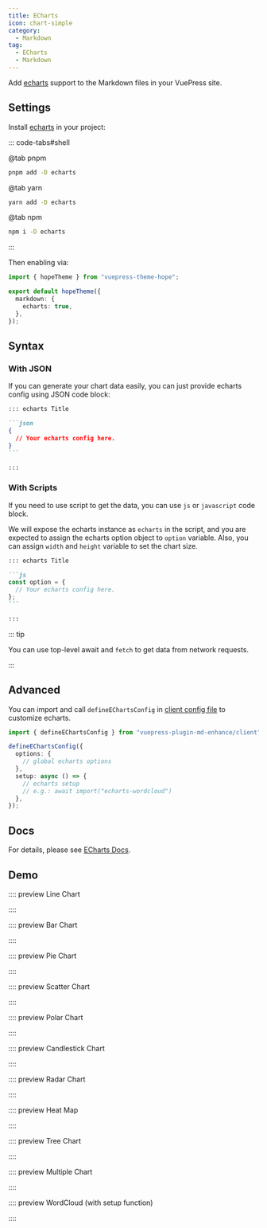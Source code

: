 ```yaml
---
title: ECharts
icon: chart-simple
category:
  - Markdown
tag:
  - ECharts
  - Markdown
---
```


Add [echarts][] support to the Markdown files in your VuePress site.

[echarts]: https://echarts.apache.org/en/index.html

<!-- more -->

## Settings

Install [echarts][] in your project:

::: code-tabs#shell

@tab pnpm

```bash
pnpm add -D echarts
```

@tab yarn

```bash
yarn add -D echarts
```

@tab npm

```bash
npm i -D echarts
```

:::

Then enabling via:

```ts twoslash {5} title=".vuepress/theme.ts"
import { hopeTheme } from "vuepress-theme-hope";

export default hopeTheme({
  markdown: {
    echarts: true,
  },
});
```

## Syntax

### With JSON

If you can generate your chart data easily, you can just provide echarts config using JSON code block:

````md
::: echarts Title

```json
{
  // Your echarts config here.
}
```

:::
````

### With Scripts

If you need to use script to get the data, you can use `js` or `javascript` code block.

We will expose the echarts instance as `echarts` in the script, and you are expected to assign the echarts option object to `option` variable. Also, you can assign `width` and `height` variable to set the chart size.

````md
::: echarts Title

```js
const option = {
  // Your echarts config here.
};
```

:::
````

::: tip

You can use top-level await and `fetch` to get data from network requests.

:::

## Advanced

You can import and call `defineEChartsConfig` in [client config file][client-config] to customize echarts.

```ts title=".vuepress/client.ts"
import { defineEChartsConfig } from "vuepress-plugin-md-enhance/client";

defineEChartsConfig({
  options: {
    // global echarts options
  },
  setup: async () => {
    // echarts setup
    // e.g.: await import("echarts-wordcloud")
  },
});
```

## Docs

For details, please see [ECharts Docs](https://echarts.apache.org/handbook/en/get-started/).

## Demo

:::: preview Line Chart

<!-- @include: @echarts/line.snippet.md -->

::::

:::: preview Bar Chart

<!-- @include: @echarts/bar.snippet.md -->

::::

:::: preview Pie Chart

<!-- @include: @echarts/pie.snippet.md -->

::::

:::: preview Scatter Chart

<!-- @include: @echarts/scatter.snippet.md -->

::::

:::: preview Polar Chart

<!-- @include: @echarts/polar.snippet.md -->

::::

:::: preview Candlestick Chart

<!-- @include: @echarts/candlestick.snippet.md -->

::::

:::: preview Radar Chart

<!-- @include: @echarts/radar.snippet.md -->

::::

:::: preview Heat Map

<!-- @include: @echarts/heat-map.snippet.md -->

::::

:::: preview Tree Chart

<!-- @include: @echarts/tree.snippet.md -->

::::

:::: preview Multiple Chart

<!-- @include: @echarts/multiple.snippet.md -->

::::

:::: preview WordCloud (with setup function)

<!-- @include: @echarts/wordcloud.snippet.md -->

::::

[client-config]: https://vuejs.press/guide/configuration.html#client-config-file
